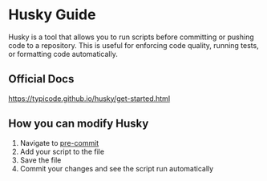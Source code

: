 # Husky Guide

Husky is a tool that allows you to run scripts before committing or pushing code to a repository. This is useful for enforcing code quality, running tests, or formatting code automatically.

## Official Docs

https://typicode.github.io/husky/get-started.html

## How you can modify Husky

1. Navigate to [pre-commit](../../.husky/pre-commit)
2. Add your script to the file
3. Save the file
4. Commit your changes and see the script run automatically
